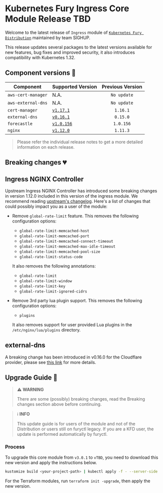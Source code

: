 # Kubernetes Fury Ingress Core Module Release TBD

Welcome to the latest release of `Ingress` module of [`Kubernetes Fury Distribution`](https://github.com/sighupio/fury-distribution) maintained by team SIGHUP.

This release updates several packages to the latest versions available for new features, bug fixes and improved security, it also introduces compatibility with Kubernetes 1.32.

## Component versions 🚢

| Component          | Supported Version                                                                        | Previous Version |
| ------------------ | ---------------------------------------------------------------------------------------- | :--------------: |
| `aws-cert-manager` | N.A.                                                                                     |   `No update`    |
| `aws-external-dns` | N.A.                                                                                     |   `No update`    |
| `cert-manager`     | [`v1.17.1`](https://cert-manager.io/docs/releases/release-notes/release-notes-1.17/)     |     `1.16.1`     |
| `external-dns`     | [`v0.16.1`](https://github.com/kubernetes-sigs/external-dns/releases/tag/v0.16.1)        |     `0.15.0`     |
| `forecastle`       | [`v1.0.156`](https://github.com/stakater/Forecastle/releases/tag/v1.0.156)               |    `1.0.156`     |
| `nginx`            | [`v1.12.0`](https://github.com/kubernetes/ingress-nginx/releases/tag/controller-v1.12.0) |     `1.11.3`     |

> Please refer the individual release notes to get a more detailed information on each release.

## Breaking changes 💔

## Ingress NGINX Controller

Upstream Ingress NGINX Controller has introduced some breaking changes in version 1.12.0 included in this version of the ingress module. We recommend reading [upstream's changelog](https://github.com/kubernetes/ingress-nginx/blob/main/changelog/controller-1.12.0.md). Here's a list of changes that could possibly impact you as a user of the module:

- Remove `global-rate-limit` feature. This removes the following configuration options:

  - `global-rate-limit-memcached-host`
  - `global-rate-limit-memcached-port`
  - `global-rate-limit-memcached-connect-timeout`
  - `global-rate-limit-memcached-max-idle-timeout`
  - `global-rate-limit-memcached-pool-size`
  - `global-rate-limit-status-code`

  It also removes the following annotations:

  - `global-rate-limit`
  - `global-rate-limit-window`
  - `global-rate-limit-key`
  - `global-rate-limit-ignored-cidrs`

- Remove 3rd party lua plugin support. This removes the following configuration options:

  - `plugins`

  It also removes support for user provided Lua plugins in the `/etc/nginx/lua/plugins` directory.

## external-dns

A breaking change has been introduced in v0.16.0 for the Cloudflare provider, please see [this link](https://github.com/kubernetes-sigs/external-dns/issues/5166) for more details.

## Upgrade Guide 🦮

> ⚠️ **WARNING**
>
> There are some (possibly) breaking changes, read the Breaking changes section above before continuing.
<!-- spacer -->

> ℹ️ **INFO**
>
> This update guide is for users of the module and not of the Distribution or users still on furyctl legacy.
> If you are a KFD user, the update is performed automatically by furyctl.

### Process

To upgrade this core module from `v3.0.1` to `vTBD`, you need to download this new version and apply the instructions below.

```bash
kustomize build <your-project-path> | kubectl apply -f - --server-side
```

For the Terraform modules, run `terraform init -upgrade`, then apply the new version.
